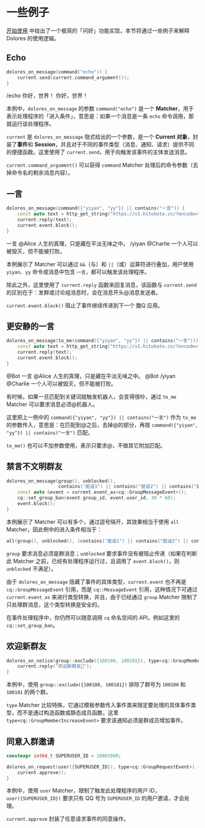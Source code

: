 # 一些例子

[开始使用](/dolores/getting-started.md) 中给出了一个极简的「问好」功能实现，本节将通过一些例子来解释 Dolores 的使用逻辑。

## Echo

```cpp
dolores_on_message(command("echo")) {
    current.send(current.command_argument());
}
```

<panel-view title="聊天记录">
<chat-message nickname="Alice" color="#1565c0">/echo 你好，世界！</chat-message>
<chat-message nickname="Bot" avatar="/bot-avatar.png">你好，世界！</chat-message>
</panel-view>

本例中，`dolores_on_message` 的参数 `command("echo")` 是一个 **Matcher**，用于表示处理程序的「进入条件」，意思是：如果一个消息是一条 `echo` 命令调用，那就运行该处理程序。

`current` 是 `dolores_on_message` 隐式给出的一个参数，是一个 **Current 对象**，封装了**事件**和 **Session**，并且对于不同的事件类型（消息、通知、请求）提供不同的便捷函数。这里使用了 `current.send`，用于向触发该事件的主体发送消息。

`current.command_argument()` 可以获得 `command` Matcher 处理后的命令参数（去掉命令名的剩余消息内容）。

## 一言

```cpp
dolores_on_message(command({"yiyan", "yy"}) || contains("一言")) {
    const auto text = http_get_string("https://v1.hitokoto.cn/?encode=text");
    current.reply(text);
    current.event.block();
}
```

<panel-view title="聊天记录">
<chat-message nickname="Alice" color="#1565c0">一言</chat-message>
<chat-message nickname="Bot" avatar="/bot-avatar.png">@Alice 人生的真理，只是藏在平淡无味之中。</chat-message>
<chat-message nickname="Charlie" color="#00695c">/yiyan</chat-message>
<chat-message nickname="Bot" avatar="/bot-avatar.png">@Charlie 一个人可以被毁灭，但不能被打败。</chat-message>
</panel-view>

本例展示了 Matcher 可以通过 `&&`（与）和 `||`（或）运算符进行叠加，用户使用 `yiyan`、`yy` 命令或消息中包含 `一言`，都可以触发该处理程序。

除此之外，这里使用了 `current.reply` 函数来回复消息，该函数与 `current.send` 的区别在于：发群或讨论组消息时，会在消息开头@消息发送者。

`current.event.block()` 阻止了事件继续传递到下一个 酷Q 应用。

## 更安静的一言

```cpp
dolores_on_message(to_me(command({"yiyan", "yy"}) || contains("一言"))) {
    const auto text = http_get_string("https://v1.hitokoto.cn/?encode=text");
    current.reply(text);
    current.event.block();
}
```

<panel-view title="聊天记录">
<chat-message nickname="Alice" color="#1565c0">@Bot 一言</chat-message>
<chat-message nickname="Bot" avatar="/bot-avatar.png">@Alice 人生的真理，只是藏在平淡无味之中。</chat-message>
<chat-message nickname="Charlie" color="#00695c">@Bot /yiyan</chat-message>
<chat-message nickname="Bot" avatar="/bot-avatar.png">@Charlie 一个人可以被毁灭，但不能被打败。</chat-message>
</panel-view>

有时候，如果一旦匹配到关键词就触发机器人，会变得很吵，通过 `to_me` Matcher 可以要求消息必须@机器人。

这里把上一例中的 `command({"yiyan", "yy"}) || contains("一言")` 作为 `to_me` 的参数传入，意思是：在匹配到@之后，去掉@的部分，再按 `command({"yiyan", "yy"}) || contains("一言")` 匹配。

`to_me()` 也可以不加参数使用，表示只要求@，不做其它附加匹配。

## 禁言不文明群友

```cpp
dolores_on_message(group(), unblocked(),
                   contains("脏话1") || contains("脏话2") || contains("脏话3")) {
    const auto &event = current.event_as<cq::GroupMessageEvent>();
    cq::set_group_ban(event.group_id, event.user_id, 30 * 60);
    event.block();
}
```

本例展示了 Matcher 可以有多个，通过逗号隔开，其效果相当于使用 `all` Matcher，因此例中的进入条件相当于：

```cpp
all(group(), unblocked(), (contains("脏话1") || contains("脏话2") || contains("脏话3")))
```

`group` 要求消息必须是群消息；`unblocked` 要求事件没有被阻止传递（如果在判断此 Matcher 之前，已经有处理程序运行过，且调用了 `event.block()`，则 `unblocked` 不满足）。

由于 `dolores_on_message` 隐藏了事件的具体类型，`current.event` 也不再是 `cq::GroupMessageEvent` 引用，而是 `cq::MessageEvent` 引用，这种情况下可通过 `current.event_as` 来进行类型转换，并且，由于已经通过 `group` Matcher 限制了只处理群消息，这个类型转换是安全的。

在事件处理程序中，你仍然可以随意调用 `cq` 命名空间的 API，例如这里的 `cq::set_group_ban`。

## 欢迎新群友

```cpp
dolores_on_notice(group::exclude({100100, 100101}), type<cq::GroupMemberIncreaseEvent>) {
    current.reply("欢迎新群友👏");
}
```

本例中，使用 `group::exclude({100100, 100101})` 排除了群号为 `100100` 和 `100101` 的两个群。

`type` Matcher 比较特殊，它通过模板参数传入事件类来限定要处理的具体事件类型，而不是通过构造函数或静态成员函数，这里 `type<cq::GroupMemberIncreaseEvent>` 要求该通知必须是群成员增加事件。

## 同意入群邀请

```cpp
constexpr int64_t SUPERUSER_ID = 10001000;

dolores_on_request(user({SUPERUSER_ID}), type<cq::GroupRequestEvent>) {
    current.approve();
}
```

本例中，使用 `user` Matcher，限制了触发此处理程序的用户 ID，`user({SUPERUSER_ID})` 要求只有 QQ 号为 `SUPERUSER_ID` 的用户邀请，才会处理。

`current.approve` 封装了任意请求事件的同意操作。
